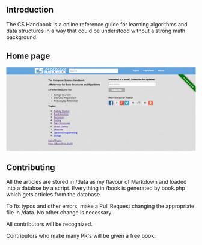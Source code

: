 ## Introduction

The CS Handbook is a online reference guide for learning algorithms and data structures in a way that could be understood without a strong math background.

## Home page

![Home page](Mainscreen.png?raw=true "Main page")

## Contributing

All the articles are stored in /data as my flavour of Markdown and loaded into a databse by a script.
Everything in /book is generated by book.php which gets articles from the database.

To fix typos and other errors, make a Pull Request changing the appropriate file in /data. No other change
is necessary.

All contributors will be recognized.

Contributors who make many PR's will be given a free book.

